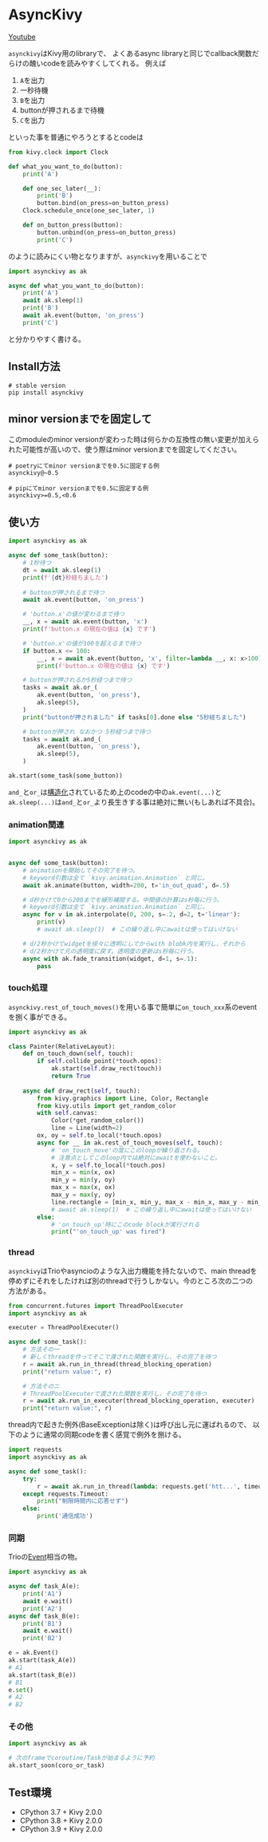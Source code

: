 # AsyncKivy

[Youtube](https://www.youtube.com/playlist?list=PLNdhqAjzeEGjTpmvNck4Uykps8s9LmRTJ)

`asynckivy`はKivy用のlibraryで、
よくあるasync libraryと同じでcallback関数だらけの醜いcodeを読みやすくしてくれる。
例えば

1. `A`を出力
1. 一秒待機
1. `B`を出力
1. buttonが押されるまで待機
1. `C`を出力

といった事を普通にやろうとするとcodeは

```python
from kivy.clock import Clock

def what_you_want_to_do(button):
    print('A')

    def one_sec_later(__):
        print('B')
        button.bind(on_press=on_button_press)
    Clock.schedule_once(one_sec_later, 1)

    def on_button_press(button):
        button.unbind(on_press=on_button_press)
        print('C')
```

のように読みにくい物となりますが、`asynckivy`を用いることで

```python
import asynckivy as ak

async def what_you_want_to_do(button):
    print('A')
    await ak.sleep(1)
    print('B')
    await ak.event(button, 'on_press')
    print('C')
```

と分かりやすく書ける。

## Install方法

```
# stable version
pip install asynckivy
```

## minor versionまでを固定して

このmoduleのminor versionが変わった時は何らかの互換性の無い変更が加えられた可能性が高いので、使う際はminor versionまでを固定してください。

```text
# poetryにてminor versionまでを0.5に固定する例
asynckivy@~0.5

# pipにてminor versionまでを0.5に固定する例
asynckivy>=0.5,<0.6
```

## 使い方

```python
import asynckivy as ak

async def some_task(button):
    # 1秒待つ
    dt = await ak.sleep(1)
    print(f'{dt}秒経ちました')
    
    # buttonが押されるまで待つ
    await ak.event(button, 'on_press')

    # 'button.x'の値が変わるまで待つ
    __, x = await ak.event(button, 'x')
    print(f'button.x の現在の値は {x} です')

    # 'button.x'の値が100を超えるまで待つ
    if button.x <= 100:
        __, x = await ak.event(button, 'x', filter=lambda __, x: x>100)
        print(f'button.x の現在の値は {x} です')

    # buttonが押されるか5秒経つまで待つ
    tasks = await ak.or_(
        ak.event(button, 'on_press'),
        ak.sleep(5),
    )
    print("buttonが押されました" if tasks[0].done else "5秒経ちました")

    # buttonが押され なおかつ 5秒経つまで待つ
    tasks = await ak.and_(
        ak.event(button, 'on_press'),
        ak.sleep(5),
    )

ak.start(some_task(some_button))
```

`and_`と`or_`は[構造化][sc]されているため上のcodeの中の`ak.event(...)`と`ak.sleep(...)`は`and_`と`or_`より長生きする事は絶対に無い(もしあれば不具合)。

### animation関連

```python
import asynckivy as ak


async def some_task(button):
    # animationを開始してその完了を待つ。
    # keyword引数は全て `kivy.animation.Animation` と同じ。
    await ak.animate(button, width=200, t='in_out_quad', d=.5)

    # d秒かけて0から200までを線形補間する。中間値の計算はs秒毎に行う。
    # keyword引数は全て `kivy.animation.Animation` と同じ。
    async for v in ak.interpolate(0, 200, s=.2, d=2, t='linear'):
        print(v)
        # await ak.sleep(1)  # この繰り返し中にawaitは使ってはいけない

    # d/2秒かけてwidgetを徐々に透明にしてからwith blobk内を実行し、それから
    # d/2秒かけて元の透明度に戻す。透明度の更新はs秒毎に行う。
    async with ak.fade_transition(widget, d=1, s=.1):
        pass
```

### touch処理

`asynckivy.rest_of_touch_moves()`を用いる事で簡単に`on_touch_xxx`系のeventを捌く事ができる。

```python
import asynckivy as ak

class Painter(RelativeLayout):
    def on_touch_down(self, touch):
        if self.collide_point(*touch.opos):
            ak.start(self.draw_rect(touch))
            return True
    
    async def draw_rect(self, touch):
        from kivy.graphics import Line, Color, Rectangle
        from kivy.utils import get_random_color
        with self.canvas:
            Color(*get_random_color())
            line = Line(width=2)
        ox, oy = self.to_local(*touch.opos)
        async for __ in ak.rest_of_touch_moves(self, touch):
            # 'on_touch_move'の度にこのloopが繰り返される。
            # 注意点としてこのloop内では絶対にawaitを使わないこと。
            x, y = self.to_local(*touch.pos)
            min_x = min(x, ox)
            min_y = min(y, oy)
            max_x = max(x, ox)
            max_y = max(y, oy)
            line.rectangle = [min_x, min_y, max_x - min_x, max_y - min_y]
            # await ak.sleep(1)  # この繰り返し中にawaitは使ってはいけない
        else:
            # 'on_touch_up'時にこのcode blockが実行される
            print("'on_touch_up' was fired")
```

### thread

`asynckivy`はTrioやasyncioのような入出力機能を持たないので、main threadを停めずにそれをしたければ別のthreadで行うしかない。今のところ次の二つの方法がある。

```python
from concurrent.futures import ThreadPoolExecuter
import asynckivy as ak

executer = ThreadPoolExecuter()

async def some_task():
    # 方法その一
    # 新しくthreadを作ってそこで渡された関数を実行し、その完了を待つ
    r = await ak.run_in_thread(thread_blocking_operation)
    print("return value:", r)

    # 方法そのニ
    # ThreadPoolExecuterで渡された関数を実行し、その完了を待つ
    r = await ak.run_in_executer(thread_blocking_operation, executer)
    print("return value:", r)
```

thread内で起きた例外(BaseExceptionは除く)は呼び出し元に運ばれるので、
以下のように通常の同期codeを書く感覚で例外を捌ける。

```python
import requests
import asynckivy as ak

async def some_task():
    try:
        r = await ak.run_in_thread(lambda: requests.get('htt...', timeout=10))
    except requests.Timeout:
        print("制限時間内に応答せず")
    else:
        print('通信成功')
```

### 同期

Trioの[Event](https://trio.readthedocs.io/en/stable/reference-core.html#trio.Event)相当の物。

```python
import asynckivy as ak

async def task_A(e):
    print('A1')
    await e.wait()
    print('A2')
async def task_B(e):
    print('B1')
    await e.wait()
    print('B2')

e = ak.Event()
ak.start(task_A(e))
# A1
ak.start(task_B(e))
# B1
e.set()
# A2
# B2
```

### その他

```python
import asynckivy as ak

# 次のframeでcoroutine/Taskが始まるように予約
ak.start_soon(coro_or_task)
```

## Test環境

- CPython 3.7 + Kivy 2.0.0
- CPython 3.8 + Kivy 2.0.0
- CPython 3.9 + Kivy 2.0.0

[sc]:https://ja.wikipedia.org/wiki/%E6%A7%8B%E9%80%A0%E5%8C%96%E3%81%95%E3%82%8C%E3%81%9F%E4%B8%A6%E8%A1%8C%E6%80%A7
